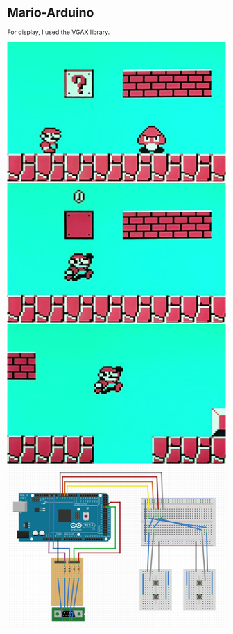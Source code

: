 # Mario-Arduino

For display, I used the [VGAX](https://github.com/smaffer/vgax) library.  
 
![](Images/img1.jpg)
![](Images/img2.jpg)
![](Images/img3.jpg)
![](Images/img4.jpg)
